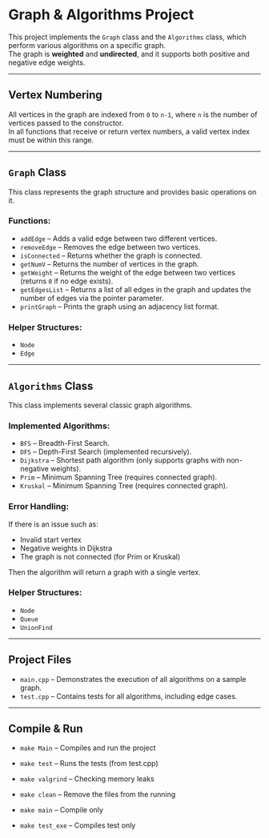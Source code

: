 <!-- noashalom5@gmail.com -->

# Graph & Algorithms Project

This project implements the `Graph` class and the `Algorithms` class, which perform various algorithms on a specific graph.  
The graph is **weighted** and **undirected**, and it supports both positive and negative edge weights.

---

## Vertex Numbering

All vertices in the graph are indexed from `0` to `n-1`, where `n` is the number of vertices passed to the constructor.  
In all functions that receive or return vertex numbers, a valid vertex index must be within this range.

---

## `Graph` Class

This class represents the graph structure and provides basic operations on it.

### Functions:
- `addEdge` – Adds a valid edge between two different vertices.
- `removeEdge` – Removes the edge between two vertices.
- `isConnected` – Returns whether the graph is connected.
- `getNumV` – Returns the number of vertices in the graph.
- `getWeight` – Returns the weight of the edge between two vertices (returns `0` if no edge exists).
- `getEdgesList` – Returns a list of all edges in the graph and updates the number of edges via the pointer parameter.
- `printGraph` – Prints the graph using an adjacency list format.

### Helper Structures:
- `Node`
- `Edge`

---

## `Algorithms` Class

This class implements several classic graph algorithms.

### Implemented Algorithms:
- `BFS` – Breadth-First Search.
- `DFS` – Depth-First Search (implemented recursively).
- `Dijkstra` – Shortest path algorithm (only supports graphs with non-negative weights).
- `Prim` – Minimum Spanning Tree (requires connected graph).
- `Kruskal` – Minimum Spanning Tree (requires connected graph).

### Error Handling:
If there is an issue such as:
- Invalid start vertex
- Negative weights in Dijkstra
- The graph is not connected (for Prim or Kruskal)

Then the algorithm will return a graph with a single vertex.

### Helper Structures:
- `Node`
- `Queue`
- `UnionFind`

---

## Project Files

- `main.cpp` – Demonstrates the execution of all algorithms on a sample graph.
- `test.cpp` – Contains tests for all algorithms, including edge cases.

---

## Compile & Run
- `make Main` – Compiles and run the project
- `make test` – Runs the tests (from test.cpp)
- `make valgrind` – Checking memory leaks
- `make clean` – Remove the files from the running

- `make main` – Compile only
- `make test_exe` – Compiles test only
